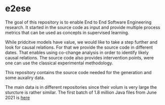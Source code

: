 # e2ese

The goal of this repository is to enable End to End Software Engineering research.
It started in the source code as input and provide multiple process metrics that can be used as concepts in supervised learning.

While pridcitve models have value, we would like to take a step further and look for causal relations.
For that we provide the source code in different dates.
That enables using co-change analysis in order to identify likely causal relations.
The source code also provides intervention points, were one can use the classical experimental methodology.

This repository contains the source code needed for the generation and some auxaliry data.

The main data is in different repositories since their volum is very large the sturcture is rather similar.
The first batch of 1.8 million Java files from June 2021 is [here](https://github.com/evidencebp/e2ese-dataset)
